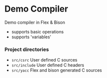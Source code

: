 # Demo Compiler
Demo compiler in Flex & Bison
- supports basic operations
- supports 'variables'

### Project directories
- `src/csrc` User defined C sources
- `src/include` User defined C headers
- `src/yacc` Flex and bison generated C sources
